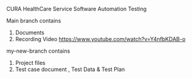 CURA HealthCare Service Software Automation Testing

Main branch contains
1. Documents 
2. Recording Video
  https://www.youtube.com/watch?v=Y4nfbKDAB-o

my-new-branch contains
1. Project files
2. Test case document , Test Data & Test Plan
